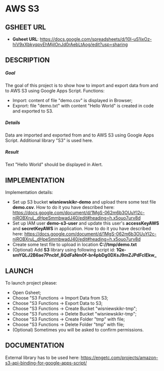 AWS S3
======


GSHEET URL
----------

* **Gsheet URL**: https://docs.google.com/spreadsheets/d/10I-uS1ixOz-hiV9xXbkyqpvEhMjilOnJd0rAebLtAog/edit?usp=sharing


DESCRIPTION
-----------

##### Goal
The goal of this project is to show how to import and export data from and to AWS S3 using Google Apps Script. Functions:
- Import: content of file "demo.csv" is displayed in Browser;
- Exprort: file "demo.txt" with content "Hello World" is created in code and exported to S3. 

##### Details
Data are imported and exported from and to AWS S3 using Google Apps Script. Additional library "S3" is used here.

##### Result 
Text "Hello World" should be displayed in Alert.


IMPLEMENTATION
--------------

Implementation details:
* Set up S3 bucket **wisniewskikr-demo** and upload there some test file **demo.csv**. How to do it you have described here: https://docs.google.com/document/d/1MgS-062m6b3OUuYI2c-niROBXruL_dHpeSmmbwadJ40/edit#heading=h.x5ouo7urv8d
* Set up IAM user **demo-s3-user** and update this user's **accessKeyAWS** and **secretKeyAWS** in application. How to do it you have described here: https://docs.google.com/document/d/1MgS-062m6b3OUuYI2c-niROBXruL_dHpeSmmbwadJ40/edit#heading=h.x5ouo7urv8d
* Create some test file to upload in location **C://tmp/demo.txt**
* (Optional) Add **S3** library using following script id: **1Qx-smYQLJ2B6ae7Pncbf_8QdFaNm0f-br4pbDg0DXsJ9mZJPdFcIEkw_**
  

LAUNCH
------

To launch project please:
* Open Gsheet;
* Choose "S3 Functions -> Import Data from S3;
* Choose "S3 Functions -> Export Data to S3;
* Choose "S3 Functions -> Create Bucket "wisniewskikr-tmp";
* Choose "S3 Functions -> Delete Bucket "wisniewskikr-tmp";
* Choose "S3 Functions -> Create Folder "tmp" with file;
* Choose "S3 Functions -> Delete Folder "tmp" with file;
* (Optional) Sometimes you will be asked to confirm permissions.


DOCUMENTATION
-------------

External library has to be used here: https://engetc.com/projects/amazon-s3-api-binding-for-google-apps-script/